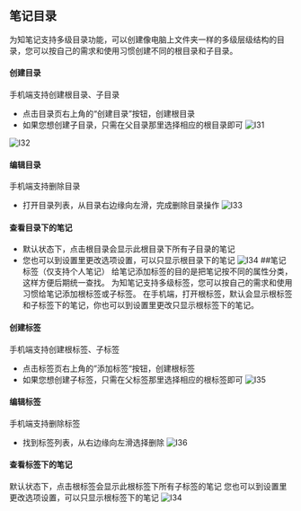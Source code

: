 ## 笔记目录
为知笔记支持多级目录功能，可以创建像电脑上文件夹一样的多级层级结构的目录，您可以按自己的需求和使用习惯创建不同的根目录和子目录。


####  创建目录
手机端支持创建根目录、子目录
+ 点击目录页右上角的“创建目录”按钮，创建根目录
+  如果您想创建子目录，只需在父目录那里选择相应的根目录即可
![I31](img/I31.png)

![I32](img/I32.jpg)
#### 编辑目录
手机端支持删除目录
+ 打开目录列表，从目录右边缘向左滑，完成删除目录操作
![I33](img/I33.jpg)
#### 查看目录下的笔记
+ 默认状态下，点击根目录会显示此根目录下所有子目录的笔记
+ 您也可以到设置里更改选项设置，可以只显示根目录下的笔记
![I34](img/I34.jpg)
##笔记标签（仅支持个人笔记）
给笔记添加标签的目的是把笔记按不同的属性分类，这样方便后期统一查找。
为知笔记支持多级标签，您可以按自己的需求和使用习惯给笔记添加根标签或子标签。
在手机端，打开根标签，默认会显示根标签和子标签下的笔记，你也可以到设置里更改只显示根标签下的笔记。

#### 创建标签
手机端支持创建根标签、子标签
+ 点击标签页右上角的”添加标签“按钮，创建根标签
+ 如果您想创建子标签，只需在父标签那里选择相应的根标签即可
![I35](img/I35.png)

#### 编辑标签
手机端支持删除标签
+ 找到标签列表，从右边缘向左滑选择删除
![I36](img/I36.jpg)
#### 查看标签下的笔记
默认状态下，点击根标签会显示此根标签下所有子标签的笔记
您也可以到设置里更改选项设置，可以只显示根标签下的笔记
![I34](img/I34.jpg)
